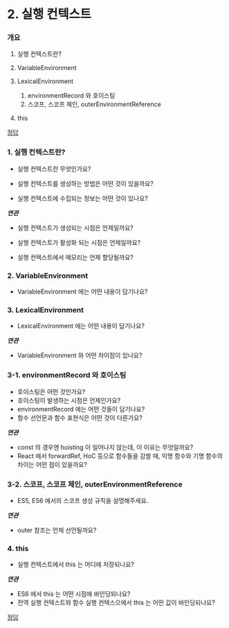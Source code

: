 # 2. 실행 컨텍스트



### 개요

1. 실행 컨텍스트란?
2. VariableEnvironment
3. LexicalEnvironment
   1. environmentRecord 와 호이스팅
   2. 스코프, 스코프 체인, outerEnvironmentReference

4. this

[정답](./answer.md)



### 1. 실행 컨텍스트란?

* 실행 컨텍스트란 무엇인가요?

* 실행 컨텍스트를 생성하는 방법은 어떤 것이 있을까요?

* 실행 컨텍스트에 수집되는 정보는 어떤 것이 있나요?

  

***연관***

* 실행 컨텍스트가 생성되는 시점은 언제일까요?

* 실행 컨텍스트가 활성화 되는 시점은 언제일까요?

* 실행 컨텍스트에서 메모리는 언제 할당될까요?



### 2. VariableEnvironment

* VariableEnvironment 에는 어떤 내용이 담기나요?



### 3. LexicalEnvironment

* LexicalEnvironment 에는 어떤 내용이 담기나요?
  

***연관***

* VariableEnvironment 와 어떤 차이점이 있나요?
  

### 3-1. environmentRecord 와 호이스팅

* 호이스팅은 어떤 것인가요?
* 호이스팅이 발생하는 시점은 언제인가요?
* environmentRecord 에는 어떤 것들이 담기나요?
* 함수 선언문과 함수 표현식은 어떤 것이 다른가요?
  

***연관***

* const 의 경우엔 hoisting 이 일어나지 않는데, 이 이유는 무엇일까요?
* React 에서 forwardRef, HoC 등으로 함수들을 감쌀 때, 익명 함수와 기명 함수의 차이는 어떤 점이 있을까요?



### 3-2. 스코프, 스코프 체인, outerEnvironmentReference

* ES5, ES6 에서의 스코프 생성 규칙을 설명해주세요.



***연관***

* outer 참조는 언제 선언될까요?



### 4. this

* 실행 컨텍스트에서 this 는 어디에 저장되나요?



***연관***

* ES6 에서 this 는 어떤 시점에 바인딩되나요?
* 전역 실행 컨텍스트와 함수 실행 컨텍스으에서 this 는 어떤 값이 바인딩되나요?
  

[정답](./answer.md)